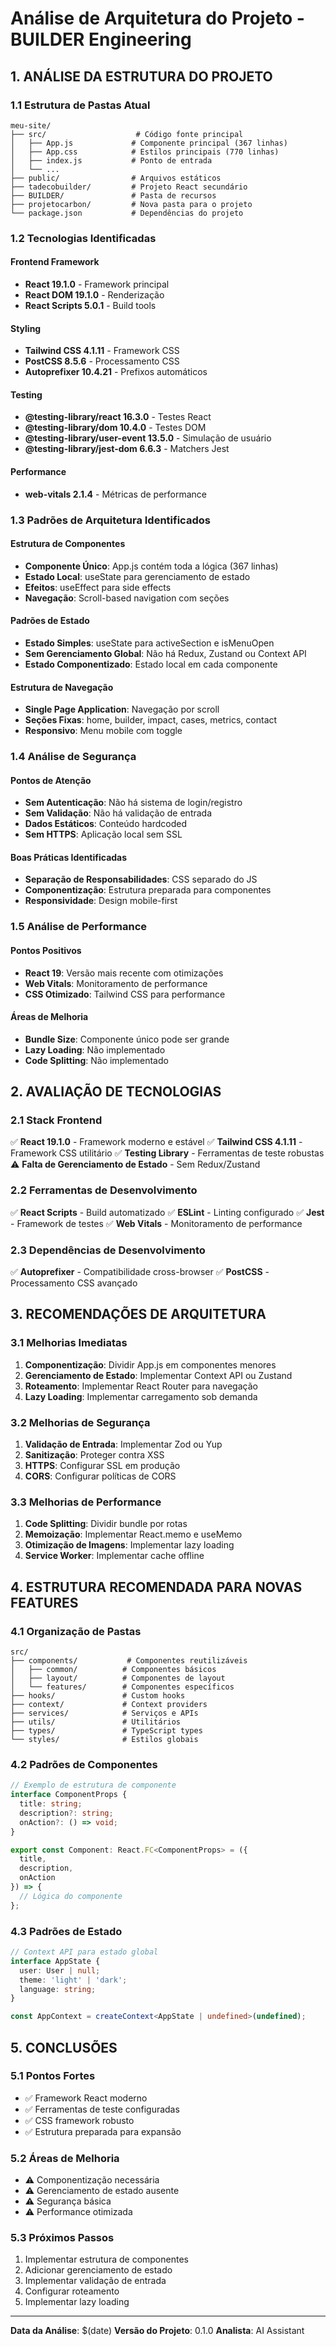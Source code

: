 # Análise de Arquitetura do Projeto - BUILDER Engineering

## 1. ANÁLISE DA ESTRUTURA DO PROJETO

### 1.1 Estrutura de Pastas Atual
```
meu-site/
├── src/                    # Código fonte principal
│   ├── App.js             # Componente principal (367 linhas)
│   ├── App.css            # Estilos principais (770 linhas)
│   ├── index.js           # Ponto de entrada
│   └── ...
├── public/                # Arquivos estáticos
├── tadecobuilder/         # Projeto React secundário
├── BUILDER/               # Pasta de recursos
├── projetocarbon/         # Nova pasta para o projeto
└── package.json           # Dependências do projeto
```

### 1.2 Tecnologias Identificadas

#### Frontend Framework
- **React 19.1.0** - Framework principal
- **React DOM 19.1.0** - Renderização
- **React Scripts 5.0.1** - Build tools

#### Styling
- **Tailwind CSS 4.1.11** - Framework CSS
- **PostCSS 8.5.6** - Processamento CSS
- **Autoprefixer 10.4.21** - Prefixos automáticos

#### Testing
- **@testing-library/react 16.3.0** - Testes React
- **@testing-library/dom 10.4.0** - Testes DOM
- **@testing-library/user-event 13.5.0** - Simulação de usuário
- **@testing-library/jest-dom 6.6.3** - Matchers Jest

#### Performance
- **web-vitals 2.1.4** - Métricas de performance

### 1.3 Padrões de Arquitetura Identificados

#### Estrutura de Componentes
- **Componente Único**: App.js contém toda a lógica (367 linhas)
- **Estado Local**: useState para gerenciamento de estado
- **Efeitos**: useEffect para side effects
- **Navegação**: Scroll-based navigation com seções

#### Padrões de Estado
- **Estado Simples**: useState para activeSection e isMenuOpen
- **Sem Gerenciamento Global**: Não há Redux, Zustand ou Context API
- **Estado Componentizado**: Estado local em cada componente

#### Estrutura de Navegação
- **Single Page Application**: Navegação por scroll
- **Seções Fixas**: home, builder, impact, cases, metrics, contact
- **Responsivo**: Menu mobile com toggle

### 1.4 Análise de Segurança

#### Pontos de Atenção
- **Sem Autenticação**: Não há sistema de login/registro
- **Sem Validação**: Não há validação de entrada
- **Dados Estáticos**: Conteúdo hardcoded
- **Sem HTTPS**: Aplicação local sem SSL

#### Boas Práticas Identificadas
- **Separação de Responsabilidades**: CSS separado do JS
- **Componentização**: Estrutura preparada para componentes
- **Responsividade**: Design mobile-first

### 1.5 Análise de Performance

#### Pontos Positivos
- **React 19**: Versão mais recente com otimizações
- **Web Vitals**: Monitoramento de performance
- **CSS Otimizado**: Tailwind CSS para performance

#### Áreas de Melhoria
- **Bundle Size**: Componente único pode ser grande
- **Lazy Loading**: Não implementado
- **Code Splitting**: Não implementado

## 2. AVALIAÇÃO DE TECNOLOGIAS

### 2.1 Stack Frontend
✅ **React 19.1.0** - Framework moderno e estável
✅ **Tailwind CSS 4.1.11** - Framework CSS utilitário
✅ **Testing Library** - Ferramentas de teste robustas
⚠️ **Falta de Gerenciamento de Estado** - Sem Redux/Zustand

### 2.2 Ferramentas de Desenvolvimento
✅ **React Scripts** - Build automatizado
✅ **ESLint** - Linting configurado
✅ **Jest** - Framework de testes
✅ **Web Vitals** - Monitoramento de performance

### 2.3 Dependências de Desenvolvimento
✅ **Autoprefixer** - Compatibilidade cross-browser
✅ **PostCSS** - Processamento CSS avançado

## 3. RECOMENDAÇÕES DE ARQUITETURA

### 3.1 Melhorias Imediatas
1. **Componentização**: Dividir App.js em componentes menores
2. **Gerenciamento de Estado**: Implementar Context API ou Zustand
3. **Roteamento**: Implementar React Router para navegação
4. **Lazy Loading**: Implementar carregamento sob demanda

### 3.2 Melhorias de Segurança
1. **Validação de Entrada**: Implementar Zod ou Yup
2. **Sanitização**: Proteger contra XSS
3. **HTTPS**: Configurar SSL em produção
4. **CORS**: Configurar políticas de CORS

### 3.3 Melhorias de Performance
1. **Code Splitting**: Dividir bundle por rotas
2. **Memoização**: Implementar React.memo e useMemo
3. **Otimização de Imagens**: Implementar lazy loading
4. **Service Worker**: Implementar cache offline

## 4. ESTRUTURA RECOMENDADA PARA NOVAS FEATURES

### 4.1 Organização de Pastas
```
src/
├── components/           # Componentes reutilizáveis
│   ├── common/          # Componentes básicos
│   ├── layout/          # Componentes de layout
│   └── features/        # Componentes específicos
├── hooks/               # Custom hooks
├── context/             # Context providers
├── services/            # Serviços e APIs
├── utils/               # Utilitários
├── types/               # TypeScript types
└── styles/              # Estilos globais
```

### 4.2 Padrões de Componentes
```typescript
// Exemplo de estrutura de componente
interface ComponentProps {
  title: string;
  description?: string;
  onAction?: () => void;
}

export const Component: React.FC<ComponentProps> = ({
  title,
  description,
  onAction
}) => {
  // Lógica do componente
};
```

### 4.3 Padrões de Estado
```typescript
// Context API para estado global
interface AppState {
  user: User | null;
  theme: 'light' | 'dark';
  language: string;
}

const AppContext = createContext<AppState | undefined>(undefined);
```

## 5. CONCLUSÕES

### 5.1 Pontos Fortes
- ✅ Framework React moderno
- ✅ Ferramentas de teste configuradas
- ✅ CSS framework robusto
- ✅ Estrutura preparada para expansão

### 5.2 Áreas de Melhoria
- ⚠️ Componentização necessária
- ⚠️ Gerenciamento de estado ausente
- ⚠️ Segurança básica
- ⚠️ Performance otimizada

### 5.3 Próximos Passos
1. Implementar estrutura de componentes
2. Adicionar gerenciamento de estado
3. Implementar validação de entrada
4. Configurar roteamento
5. Implementar lazy loading

---

**Data da Análise**: $(date)
**Versão do Projeto**: 0.1.0
**Analista**: AI Assistant 